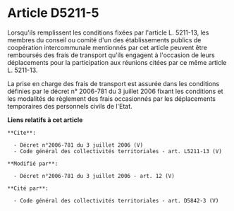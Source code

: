 # Article D5211-5

Lorsqu'ils remplissent les conditions fixées par l'article L. 5211-13, les membres du conseil ou comité d'un des
établissements publics de coopération intercommunale mentionnés par cet article peuvent être remboursés des frais de
transport qu'ils engagent à l'occasion de leurs déplacements pour la participation aux réunions citées par ce même article L.
5211-13. 

La prise en charge des frais de transport est assurée dans les conditions définies par le décret n° 2006-781 du 3 juillet
2006 fixant les conditions et les modalités de règlement des frais occasionnés par les déplacements temporaires des
personnels civils de l'Etat.

**Liens relatifs à cet article**

	**Cite**:

	  - Décret n°2006-781 du 3 juillet 2006 (V)
	  - Code général des collectivités territoriales - art. L5211-13 (V)

	**Modifié par**:

	  - Décret n°2006-781 du 3 juillet 2006 - art. 12 (V)

	**Cité par**:

	  - Code général des collectivités territoriales - art. D5842-3 (V)
